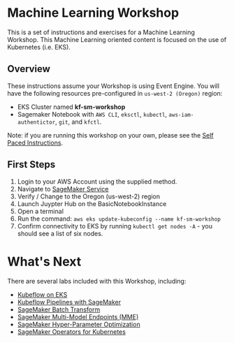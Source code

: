 # Machine Learning Workshop

This is a set of instructions and exercises for a Machine Learning Workshop. This Machine Learning oriented content is focused on the use of Kubernetes (i.e. EKS).

## Overview

These instructions assume your Workshop is using Event Engine. You will have the following resources pre-configured in ```us-west-2 (Oregon)``` region:

- EKS Cluster named **kf-sm-workshop**
- Sagemaker Notebook with ```AWS CLI```, ```eksctl```, ```kubectl```, ```aws-iam-authentictor```, ```git```, and ```kfctl```.

Note: if you are running this workshop on your own, please see the [Self Paced Instructions](README-SELFPACED.md).

## First Steps

1. Login to your AWS Account using the supplied method.
2. Navigate to [SageMaker Service](https://us-west-2.console.aws.amazon.com/sagemaker/)
3. Verify / Change to the Oregon (us-west-2) region
4. Launch Juypter Hub on the BasicNotebookInstance
5. Open a terminal
6. Run the command: ```aws eks update-kubeconfig --name kf-sm-workshop```
7. Confirm connectivity to EKS by running ```kubectl get nodes -A``` - you should see a list of six nodes.

# What's Next
There are several labs included with this Workshop, including:

* [Kubeflow on EKS](labs/kubeflow/README.md)
* [Kubeflow Pipelines with SageMaker](labs/sagemaker-kubeflow-pipeline/README.md)
* [SageMaker Batch Transform](labs/sagemaker/README.md)
* [SageMaker Multi-Model Endpoints (MME)](labs/sagemaker/README.md)
* [SageMaker Hyper-Parameter Optimization](labs/sagemaker/README.md)
* [SageMaker Operators for Kubernetes](labs/sagemaker-operators-for-k8s/README.md)





